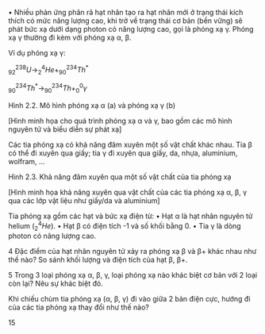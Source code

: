• Nhiều phản ứng phân rã hạt nhân tạo ra hạt nhân mới ở trạng thái kích thích có mức năng lượng cao, khi trở về trạng thái cơ bản (bền vững) sẽ phát bức xạ dưới dạng photon có năng lượng cao, gọi là phóng xạ γ. Phóng xạ γ thường đi kèm với phóng xạ α, β.

Ví dụ phóng xạ γ:

$^{238}_{92}U \rightarrow ^4_2He + ^{234}_{90}Th^*$

$^{234}_{90}Th^* \rightarrow ^{234}_{90}Th + ^0_0\gamma$

Hình 2.2. Mô hình phóng xạ α (a) và phóng xạ γ (b)

[Hình minh họa cho quá trình phóng xạ α và γ, bao gồm các mô hình nguyên tử và biểu diễn sự phát xạ]

Các tia phóng xạ có khả năng đâm xuyên một số vật chất khác nhau. Tia β có thể đi xuyên qua giấy; tia γ đi xuyên qua giấy, da, nhựa, aluminium, wolfram, ...

Hình 2.3. Khả năng đâm xuyên qua một số vật chất của tia phóng xạ

[Hình minh họa khả năng xuyên qua vật chất của các tia phóng xạ α, β, γ qua các lớp vật liệu như giấy/da và aluminium]

Tia phóng xạ gồm các hạt và bức xạ điện từ:
• Hạt α là hạt nhân nguyên tử helium ($^4_2He$).
• Hạt β có điện tích -1 và số khối bằng 0.
• Tia γ là dòng photon có năng lượng cao.

4 Đặc điểm của hạt nhân nguyên tử xảy ra phóng xạ β và β+ khác nhau như thế nào? So sánh khối lượng và điện tích của hạt β, β+.

5 Trong 3 loại phóng xạ α, β, γ, loại phóng xạ nào khác biệt cơ bản với 2 loại còn lại? Nêu sự khác biệt đó.

Khi chiếu chùm tia phóng xạ (α, β, γ) đi vào giữa 2 bản điện cực, hướng đi của các tia phóng xạ thay đổi như thế nào?

15